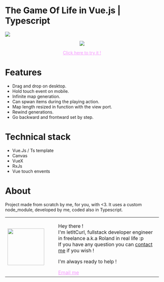 # The Game Of Life in Vue.js | Typescript
[![](https://img.shields.io/badge/autor-letItCurl-red)](https://www.linkedin.com/in/roland-lopez-developer/?locale=en_US)

<p align="center">
<a style="Color: #f694ff;" href="https://gameoflife-ts.web.app/"><img src="https://res.cloudinary.com/duydvdaxd/image/upload/v1587726533/Vue-Sprint/ezgif.com-gif-maker_pr4ghu.gif"/></a>
</p>

<p align="center" ><a style="Color: #f694ff;" href="https://gameoflife-ts.web.app/" >Click here to try it !</a></p>

# Features

- Drag and drop on desktop.
- Hold touch event on mobile.
- Infinite map generation.
- Can spwan items during the playing action.
- Map length resized in function with the view port.
- Rewind generations.
- Go backward and frontward set by step.

# Technical stack
- Vue.Js / Ts template
- Canvas
- VueX
- RxJs
- Vue touch envents

# About
Project made from scratch by me, for you, with <3. 
It uses a custom node_module, developed by me, coded also in Typescript.
<table style="border: none;">
  <tr>
    <td>
      <div style="width: 120px;">
        <img style="width: 120px;" src="https://res.cloudinary.com/duydvdaxd/image/upload/w_120,c_fill,ar_1:1,g_auto/v1587723517/Rodeooo_khmmmu.jpg"/>
    </div>
    </td>
    <td>
      <div style="margin-left: 30px;">
        <p>Hey there !</br>
        I'm letItCurl, fullstack developer engineer in freelance a.k.a Roland in real life :p</br>
        If you have any question you can <a href="https://www.linkedin.com/in/roland-lopez-developer/?locale=en_US">contact me</a> if you wish !</p>
        <p>I'm always ready to help !</p>
        <a style="color: #f694ff;" href="mailto:someone@yoursite.com?subject=Hey! Are you available?">Email me</a>
    </div>
    </td>
  </tr>
</table>

